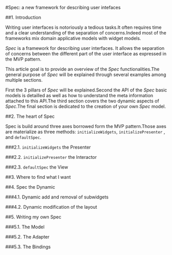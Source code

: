 

#Spec: a new framework for describing user intefaces


##1\. Introduction


Writing user interfaces is notoriously a tedious tasks\.It often requires time and a clear understanding of the separation of concerns\.Indeed most of the frameworks mix domain applicative models with widget models\.

*Spec* is a framework for describing user interfaces\. It allows the separation of concerns between the different part of the user interface as expressed in the MVP pattern\.

This article goal is to provide an overview of the *Spec* functionalities\.The general purpose of *Spec* will be explained through several examples among multiple sections\.

First the 3 pillars of *Spec* will be explained\.Second the API of the *Spec* basic models is detailled as well as how to understand the meta information attached to this API\.The third section covers the two dynamic aspects of *Spec*\.The final section is dedicated to the creation of your own *Spec* model\.

##2\.  The heart of Spec


Spec is build around three axes borrowed form the MVP pattern\.Those axes are materialize as three methods: `initializeWidgets`, `initializePresenter` , and `defaultSpec`\.


###2\.1\.  `initializeWidgets` the Presenter




###2\.2\.  `initializePresenter` the Interactor	




###2\.3\.  `defaultSpec` the View


##3\.  Where to find what I want


##4\.  Spec the Dynamic



###4\.1\.  Dynamic add and removal of subwidgets



###4\.2\.  Dynamic modification of the layout


##5\.  Writing my own Spec



###5\.1\.  The Model



###5\.2\.  The Adapter



###5\.3\.  The Bindings
